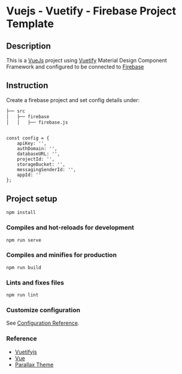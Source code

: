 # Vuejs - Vuetify - Firebase Project Template

## Description

This is a [VueJs](https://vuejs.org/index.html/) project using 
 [Vuetify](https://vuetifyjs.com/) Material Design Component Framework and configured to be connected to [Firebase](https://firebase.google.com/)

 ## Instruction
	
Create a firebase project and set config details under: 

``` bash
├── src
│   ├── firebase
│   │   ├── firebase.js
```

``` 

const config = {
	apiKey: '',
	authDomain: '',
	databaseURL: '',
	projectId: '',
	storageBucket: '',
	messagingSenderId: '',
	appId: ''
};
```

## Project setup
```
npm install
```

### Compiles and hot-reloads for development
```
npm run serve
```

### Compiles and minifies for production
```
npm run build
```

### Lints and fixes files
```
npm run lint
```

### Customize configuration
See [Configuration Reference](https://cli.vuejs.org/config/).

### Reference

* [Vuetifyjs](https://vuetifyjs.com/)
* [Vue](https://vuejs.org/index.html/)
* [Parallax Theme](https://github.com/vuetifyjs/vuetify/tree/master/packages/docs/src/themes/parallax-starter/)
